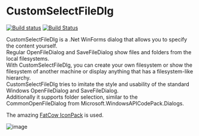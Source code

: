 # CustomSelectFileDlg

[![Build status](https://ci.appveyor.com/api/projects/status/u83o0hi14udcdi2y/branch/master?svg=true)](https://ci.appveyor.com/project/SebastianBecker2/customselectfiledlg/branch/master)
[![Build Status](https://github.com/SebastianBecker2/CustomSelectFileDlg/actions/workflows/dotnet.yml/badge.svg)](https://github.com/SebastianBecker2/CustomSelectFileDlg/actions/workflows/dotnet.yml)

CustomSelectFileDlg is a .Net WinForms dialog that allows you to specify the content yourself.<br>
Regular OpenFileDialog and SaveFileDialog show files and folders from the local filesystems.<br>With CustomSelectFileDlg, you can create your own filesystem or show the filesystem of another machine or display anything that has a filesystem-like hierarchy.<br>
CustomSelectFileDlg tries to imitate the style and usability of the standard Windows OpenFileDialog and SaveFileDialog.<br>Additionally it supports folder selection, similar to the CommonOpenFileDialog from Microsoft.WindowsAPICodePack.Dialogs.

The amazing [FatCow IconPack](https://www.fatcow.com/free-icons) is used.

![image](https://github.com/SebastianBecker2/CustomSelectFileDlg/assets/35063968/c5860784-d009-415b-b03e-50b843965511)
